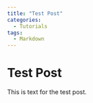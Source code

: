 ```yaml
---
title: "Test Post"
categories:
  - Tutorials
tags:
  - Markdown
---
```


# Test Post

This is text for the test post. 

